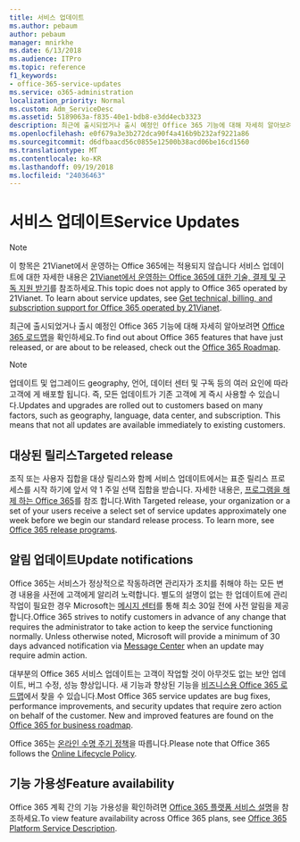 ```yaml
---
title: 서비스 업데이트
ms.author: pebaum
author: pebaum
manager: mnirkhe
ms.date: 6/13/2018
ms.audience: ITPro
ms.topic: reference
f1_keywords:
- office-365-service-updates
ms.service: o365-administration
localization_priority: Normal
ms.custom: Adm_ServiceDesc
ms.assetid: 5189063a-f835-40e1-bdb8-e3dd4ecb3323
description: 최근에 출시되었거나 출시 예정인 Office 365 기능에 대해 자세히 알아보려면 Office 365 로드맵을 확인하세요.
ms.openlocfilehash: e0f679a3e3b272dca90f4a416b9b232af9221a86
ms.sourcegitcommit: d6dfbaacd56c0855e12500b38acd06be16cd1560
ms.translationtype: MT
ms.contentlocale: ko-KR
ms.lasthandoff: 09/19/2018
ms.locfileid: "24036463"
---
```

# <a name="service-updates"></a><span data-ttu-id="dfcd6-103">서비스 업데이트</span><span class="sxs-lookup"><span data-stu-id="dfcd6-103">Service Updates</span></span>

> [!NOTE]
> <span data-ttu-id="dfcd6-p101">이 항목은 21Vianet에서 운영하는 Office 365에는 적용되지 않습니다 서비스 업데이트에 대한 자세한 내용은 [21Vianet에서 운영하는 Office 365에 대한 기술, 결제 및 구독 지원 받기](http://go.microsoft.com/fwlink/?LinkID=733350&amp;clcid=0x409)를 참조하세요.</span><span class="sxs-lookup"><span data-stu-id="dfcd6-p101">This topic does not apply to Office 365 operated by 21Vianet. To learn about service updates, see [Get technical, billing, and subscription support for Office 365 operated by 21Vianet](http://go.microsoft.com/fwlink/?LinkID=733350&amp;clcid=0x409).</span></span> 
  
<span data-ttu-id="dfcd6-106">최근에 출시되었거나 출시 예정인 Office 365 기능에 대해 자세히 알아보려면 [Office 365 로드맵](https://go.microsoft.com/fwlink/?LinkId=509914)을 확인하세요.</span><span class="sxs-lookup"><span data-stu-id="dfcd6-106">To find out about Office 365 features that have just released, or are about to be released, check out the [Office 365 Roadmap](https://go.microsoft.com/fwlink/?LinkId=509914).</span></span>
  
> [!NOTE]
> <span data-ttu-id="dfcd6-p102">업데이트 및 업그레이드 geography, 언어, 데이터 센터 및 구독 등의 여러 요인에 따라 고객에 게 배포할 됩니다. 즉, 모든 업데이트가 기존 고객에 게 즉시 사용할 수 있습니다.</span><span class="sxs-lookup"><span data-stu-id="dfcd6-p102">Updates and upgrades are rolled out to customers based on many factors, such as geography, language, data center, and subscription. This means that not all updates are available immediately to existing customers.</span></span> 
  
## <a name="targeted-release"></a><span data-ttu-id="dfcd6-109">대상된 릴리스</span><span class="sxs-lookup"><span data-stu-id="dfcd6-109">Targeted release</span></span>

<span data-ttu-id="dfcd6-p103">조직 또는 사용자 집합을 대상 릴리스와 함께 서비스 업데이트에서는 표준 릴리스 프로세스를 시작 하기에 앞서 약 1 주일 선택 집합을 받습니다. 자세한 내용은, [프로그램을 해제 하는 Office 365](https://go.microsoft.com/fwlink/p/?LinkId=509823)를 참조 합니다.</span><span class="sxs-lookup"><span data-stu-id="dfcd6-p103">With Targeted release, your organization or a set of your users receive a select set of service updates approximately one week before we begin our standard release process. To learn more, see [Office 365 release programs](https://go.microsoft.com/fwlink/p/?LinkId=509823).</span></span> 
  
## <a name="update-notifications"></a><span data-ttu-id="dfcd6-112">알림 업데이트</span><span class="sxs-lookup"><span data-stu-id="dfcd6-112">Update notifications</span></span>

<span data-ttu-id="dfcd6-p104">Office 365는 서비스가 정상적으로 작동하려면 관리자가 조치를 취해야 하는 모든 변경 내용을 사전에 고객에게 알리려 노력합니다. 별도의 설명이 없는 한 업데이트에 관리 작업이 필요한 경우 Microsoft는 [메시지 센터](http://technet.microsoft.com/library/38FB3333-BFCC-4340-A37B-DEDA509C209.aspx)를 통해 최소 30일 전에 사전 알림을 제공합니다.</span><span class="sxs-lookup"><span data-stu-id="dfcd6-p104">Office 365 strives to notify customers in advance of any change that requires the administrator to take action to keep the service functioning normally. Unless otherwise noted, Microsoft will provide a minimum of 30 days advanced notification via [Message Center](http://technet.microsoft.com/library/38FB3333-BFCC-4340-A37B-DEDA509C209.aspx) when an update may require admin action.</span></span> 
  
<span data-ttu-id="dfcd6-p105">대부분의 Office 365 서비스 업데이트는 고객이 작업할 것이 아무것도 없는 보안 업데이트, 버그 수정, 성능 향상입니다. 새 기능과 향상된 기능을 [비즈니스용 Office 365 로드맵](http://roadmap.office.com/)에서 찾을 수 있습니다.</span><span class="sxs-lookup"><span data-stu-id="dfcd6-p105">Most Office 365 service updates are bug fixes, performance improvements, and security updates that require zero action on behalf of the customer. New and improved features are found on the [Office 365 for business roadmap](http://roadmap.office.com/).</span></span>
  
<span data-ttu-id="dfcd6-117">Office 365는 [온라인 수명 주기 정책](https://support.microsoft.com/en-us/lifecycle#gp/osslpolicy)을 따릅니다.</span><span class="sxs-lookup"><span data-stu-id="dfcd6-117">Please note that Office 365 follows the [Online Lifecycle Policy](https://support.microsoft.com/en-us/lifecycle#gp/osslpolicy).</span></span>
  
## <a name="feature-availability"></a><span data-ttu-id="dfcd6-118">기능 가용성</span><span class="sxs-lookup"><span data-stu-id="dfcd6-118">Feature availability</span></span>

<span data-ttu-id="dfcd6-119">Office 365 계획 간의 기능 가용성을 확인하려면 [Office 365 플랫폼 서비스 설명](https://technet.microsoft.com/en-us/library/office-365-platform-service-description.aspx)을 참조하세요.</span><span class="sxs-lookup"><span data-stu-id="dfcd6-119">To view feature availability across Office 365 plans, see [Office 365 Platform Service Description](https://technet.microsoft.com/en-us/library/office-365-platform-service-description.aspx).</span></span>
  

